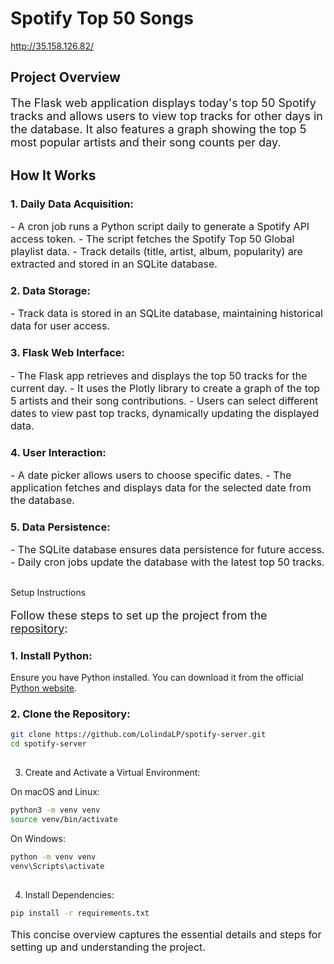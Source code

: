 # Spotify Top 50 Songs

http://35.158.126.82/

## Project Overview

<p style="font-size: 18px;">The Flask web application displays today's top 50 Spotify tracks and allows users to view top tracks for other days in the database. It also features a graph showing the top 5 most popular artists and their song counts per day.</p>

## How It Works

### 1. Daily Data Acquisition:
<p style="font-size: 16px;">
- A cron job runs a Python script daily to generate a Spotify API access token.
- The script fetches the Spotify Top 50 Global playlist data.
- Track details (title, artist, album, popularity) are extracted and stored in an SQLite database.
</p>

### 2. Data Storage:
<p style="font-size: 16px;">
- Track data is stored in an SQLite database, maintaining historical data for user access.
</p>

### 3. Flask Web Interface:
<p style="font-size: 16px;">
- The Flask app retrieves and displays the top 50 tracks for the current day.
- It uses the Plotly library to create a graph of the top 5 artists and their song contributions.
- Users can select different dates to view past top tracks, dynamically updating the displayed data.
</p>

### 4. User Interaction:
<p style="font-size: 16px;">
- A date picker allows users to choose specific dates.
- The application fetches and displays data for the selected date from the database.
</p>

### 5. Data Persistence:
<p style="font-size: 16px;">
- The SQLite database ensures data persistence for future access.
- Daily cron jobs update the database with the latest top 50 tracks.
</p>

##
Setup Instructions

<p style="font-size: 18px;">
Follow these steps to set up the project from the <a href="https://github.com/LolindaLP/spotify-server">repository</a>:
</p>

### 1. Install Python:
Ensure you have Python installed. You can download it from the official [Python website](https://www.python.org/downloads/).

### 2. Clone the Repository:
```bash
git clone https://github.com/LolindaLP/spotify-server.git
cd spotify-server
```

##
3. Create and Activate a Virtual Environment:

On macOS and Linux:

```bash
python3 -m venv venv
source venv/bin/activate
```
On Windows:
```bash
python -m venv venv
venv\Scripts\activate
```
##
4. Install Dependencies:
```bash
pip install -r requirements.txt
```
<p style="font-size: 16px;">
This concise overview captures the essential details and steps for setting up and understanding the project.
</p>

